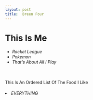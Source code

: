 ```yaml
---
layout: post
title:  Breen Four
---
```

<html>
<head>
<h1>This Is Me</h1>
<title>
This Is An Unordered List Of The Games I Like
</title>
<h6>
<ul>
<li>
Rocket League
</li>
<li>
Pokemon
</li>
<li>
That's About All I Play
</li>
</ul>
</h6>
<br>
This Is An Ordered List Of The Food I Like
<h6>
<ol>
</ol>
<li>
EVERYTHING
</li>
</h6>
</head>
<body>
</body>
</html>
